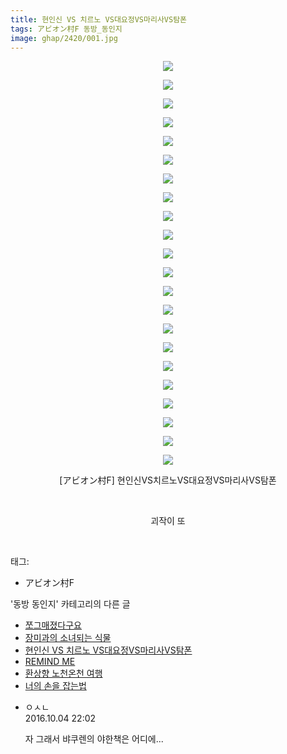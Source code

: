 ```yaml
---
title: 현인신 VS 치르노 VS대요정VS마리사VS탐폰
tags: アビオン村F 동방_동인지
image: ghap/2420/001.jpg
---
```

<div class="article">
<p style="text-align: center; clear: none; float: none;"><img src="{{ site.nasurl }}/ghap/2420/001.jpg"/></p>
<p style="text-align: center; clear: none; float: none;"><img src="{{ site.nasurl }}/ghap/2420/002.jpg"/></p>
<p style="text-align: center; clear: none; float: none;"><img src="{{ site.nasurl }}/ghap/2420/003.jpg"/></p>
<p style="text-align: center; clear: none; float: none;"><img src="{{ site.nasurl }}/ghap/2420/004.jpg"/></p>
<p style="text-align: center; clear: none; float: none;"><img src="{{ site.nasurl }}/ghap/2420/005.jpg"/></p>
<p style="text-align: center; clear: none; float: none;"><img src="{{ site.nasurl }}/ghap/2420/006.jpg"/></p>
<p style="text-align: center; clear: none; float: none;"><img src="{{ site.nasurl }}/ghap/2420/007.jpg"/></p>
<p style="text-align: center; clear: none; float: none;"><img src="{{ site.nasurl }}/ghap/2420/008.jpg"/></p>
<p style="text-align: center; clear: none; float: none;"><img src="{{ site.nasurl }}/ghap/2420/009.jpg"/></p>
<p style="text-align: center; clear: none; float: none;"><img src="{{ site.nasurl }}/ghap/2420/010.jpg"/></p>
<p style="text-align: center; clear: none; float: none;"><img src="{{ site.nasurl }}/ghap/2420/011.jpg"/></p>
<p style="text-align: center; clear: none; float: none;"><img src="{{ site.nasurl }}/ghap/2420/012.jpg"/></p>
<p style="text-align: center; clear: none; float: none;"><img src="{{ site.nasurl }}/ghap/2420/013.jpg"/></p>
<p style="text-align: center; clear: none; float: none;"><img src="{{ site.nasurl }}/ghap/2420/014.jpg"/></p>
<p style="text-align: center; clear: none; float: none;"><img src="{{ site.nasurl }}/ghap/2420/015.jpg"/></p>
<p style="text-align: center; clear: none; float: none;"><img src="{{ site.nasurl }}/ghap/2420/016.jpg"/></p>
<p style="text-align: center; clear: none; float: none;"><img src="{{ site.nasurl }}/ghap/2420/017.jpg"/></p>
<p style="text-align: center; clear: none; float: none;"><img src="{{ site.nasurl }}/ghap/2420/018.jpg"/></p>
<p style="text-align: center; clear: none; float: none;"><img src="{{ site.nasurl }}/ghap/2420/019.jpg"/></p>
<p style="text-align: center; clear: none; float: none;"><img src="{{ site.nasurl }}/ghap/2420/020.jpg"/></p>
<p style="text-align: center; clear: none; float: none;"><img src="{{ site.nasurl }}/ghap/2420/021.jpg"/></p>
<p style="text-align: center; clear: none; float: none;"><img src="{{ site.nasurl }}/ghap/2420/022.jpg"/></p>
<p style="text-align: center; clear: none; float: none;">[アビオン村F] 현인신VS치르노VS대요정VS마리사VS탐폰</p>
<p style="text-align: center; clear: none; float: none;"><br/></p>
<p style="text-align: center; clear: none; float: none;">괴작이 또</p>
<p><br/></p>
</div><div class="tagTrail">
<p>태그: </p>
<ul>
<li>アビオン村F</li>
</ul>
</div><div class="another">
<p>'동방 동인지' 카테고리의 다른 글</p>
<ul>
<li><a href="/2016-10-03-ghap_2422">쪼그매졌다구요</a></li>
<li><a href="/2016-10-03-ghap_2421">장미과의 소녀되는 식물</a></li>
<li><a href="/2016-10-03-ghap_2420">현인신 VS 치르노 VS대요정VS마리사VS탐폰</a></li>
<li><a href="/2016-10-03-ghap_2419">REMIND ME</a></li>
<li><a href="/2016-10-03-ghap_2417">환상향 노천온천 여행</a></li>
<li><a href="/2016-10-03-ghap_2416">너의 손을 잡는법</a></li>
</ul>
</div><div class="cb_module cb_fluid">
<div class="cb_wrt cb_profile">
<div class="comment">
<ul>
<li class="cb_thumb_off" id="comment14820201">
<div class="cb_comment_area">
<div class="cb_info_area">
<div class="cb_section">
<span class="cb_nick_name">ㅇㅅㄴ</span>
</div>
<div class="cb_section">
<span class="cb_date">2016.10.04 22:02 </span>
</div>
</div>
<div class="cb_dsc_comment">
<p class="cb_dsc">
											자 그래서 뱌쿠렌의 야한책은 어디에...
										</p>
</div>
</div></li>
</ul>
</div>
</div><!-- commentList close -->
</div>